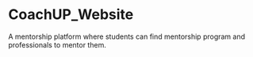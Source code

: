# CoachUP_Website
A mentorship platform where students can find mentorship program and professionals to mentor them.
